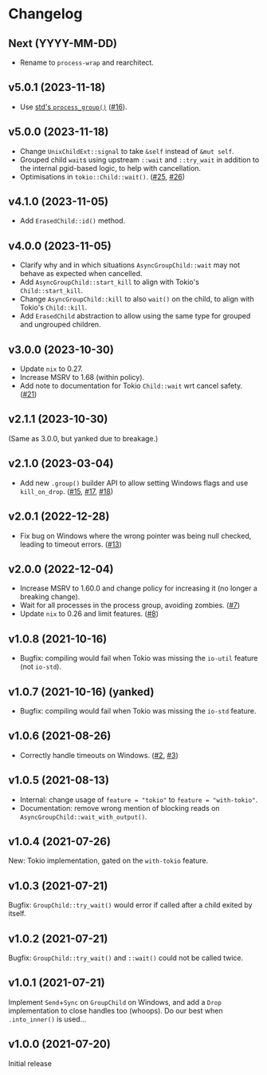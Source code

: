 # Changelog

## Next (YYYY-MM-DD)

- Rename to `process-wrap` and rearchitect.

## v5.0.1 (2023-11-18)

- Use [std's `process_group()`](doc.rust-lang.org/std/os/unix/process/trait.CommandExt.html#tymethod.process_group) ([#16](https://github.com/watchexec/command-group/issues/16)).

## v5.0.0 (2023-11-18)

- Change `UnixChildExt::signal` to take `&self` instead of `&mut self`.
- Grouped child `wait`s using upstream `::wait` and `::try_wait` in addition to the internal pgid-based logic, to help with cancellation.
- Optimisations in `tokio::Child::wait()`. ([#25](https://github.com/watchexec/command-group/issues/25), [#26](https://github.com/watchexec/command-group/issues/26))

## v4.1.0 (2023-11-05)

- Add `ErasedChild::id()` method.

## v4.0.0 (2023-11-05)

- Clarify why and in which situations `AsyncGroupChild::wait` may not behave as expected when cancelled.
- Add `AsyncGroupChild::start_kill` to align with Tokio's `Child::start_kill`.
- Change `AsyncGroupChild::kill` to also `wait()` on the child, to align with Tokio's `Child::kill`.
- Add `ErasedChild` abstraction to allow using the same type for grouped and ungrouped children.

## v3.0.0 (2023-10-30)

- Update `nix` to 0.27.
- Increase MSRV to 1.68 (within policy).
- Add note to documentation for Tokio `Child::wait` wrt cancel safety. ([#21](https://github.com/watchexec/command-group/issues/21))

## v2.1.1 (2023-10-30)

(Same as 3.0.0, but yanked due to breakage.)

## v2.1.0 (2023-03-04)

- Add new `.group()` builder API to allow setting Windows flags and use `kill_on_drop`. ([#15](https://github.com/watchexec/command-group/issues/15), [#17](https://github.com/watchexec/command-group/issues/17), [#18](https://github.com/watchexec/command-group/issues/18))

## v2.0.1 (2022-12-28)

- Fix bug on Windows where the wrong pointer was being null checked, leading to timeout errors. ([#13](https://github.com/watchexec/command-group/pull/13))

## v2.0.0 (2022-12-04)

- Increase MSRV to 1.60.0 and change policy for increasing it (no longer a breaking change).
- Wait for all processes in the process group, avoiding zombies. ([#7](https://github.com/watchexec/command-group/pull/7))
- Update `nix` to 0.26 and limit features. ([#8](https://github.com/watchexec/command-group/pull/8))

## v1.0.8 (2021-10-16)

- Bugfix: compiling would fail when Tokio was missing the `io-util` feature (not `io-std`).

## v1.0.7 (2021-10-16) (yanked)

- Bugfix: compiling would fail when Tokio was missing the `io-std` feature.

## v1.0.6 (2021-08-26)

- Correctly handle timeouts on Windows. ([#2](https://github.com/watchexec/command-group/issues/2), [#3](https://github.com/watchexec/command-group/pull/3))

## v1.0.5 (2021-08-13)

- Internal: change usage of `feature = "tokio"` to `feature = "with-tokio"`.
- Documentation: remove wrong mention of blocking reads on `AsyncGroupChild::wait_with_output()`.

## v1.0.4 (2021-07-26)

New: Tokio implementation, gated on the `with-tokio` feature.

## v1.0.3 (2021-07-21)

Bugfix: `GroupChild::try_wait()` would error if called after a child exited by itself.

## v1.0.2 (2021-07-21)

Bugfix: `GroupChild::try_wait()` and `::wait()` could not be called twice.

## v1.0.1 (2021-07-21)

Implement `Send`+`Sync` on `GroupChild` on Windows, and add a `Drop` implementation to close handles
too (whoops). Do our best when `.into_inner()` is used...

## v1.0.0 (2021-07-20)

Initial release

